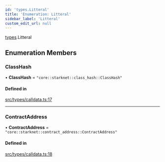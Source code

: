 ```yaml
---
id: 'types.Litteral'
title: 'Enumeration: Litteral'
sidebar_label: 'Litteral'
custom_edit_url: null
---
```


[types](../namespaces/types.md).Litteral

## Enumeration Members

### ClassHash

• **ClassHash** = `"core::starknet::class_hash::ClassHash"`

#### Defined in

[src/types/calldata.ts:17](https://github.com/starknet-io/starknet.js/blob/v5.19.5/src/types/calldata.ts#L17)

---

### ContractAddress

• **ContractAddress** = `"core::starknet::contract_address::ContractAddress"`

#### Defined in

[src/types/calldata.ts:18](https://github.com/starknet-io/starknet.js/blob/v5.19.5/src/types/calldata.ts#L18)
